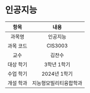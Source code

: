 # 인공지능
| 항목 | 내용 |
| :-: | :-: |
| 과목명 | 인공지능 |
| 과목 코드 | CIS3003 |
| 교수 | 김찬수 |
| 대상 학기 | 3학년 1학기 |
| 수업 학기 | 2024년 1학기 |
| 개설 학과 | 지능형모빌리티융합학과 |
